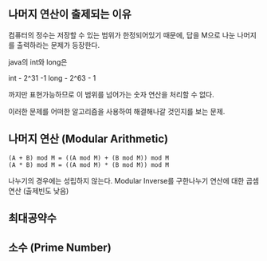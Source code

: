 ## 나머지 연산이 출제되는 이유
컴퓨터의 정수는 저장할 수 있는 범위가 한정되어있기 때문에, 답을 M으로 나눈 나머지를 출력하라는 문제가 등장한다. 

java의 int와 long은

int - 2^31 -1
long - 2^63 - 1

까지만 표현가능하므로 이 범위를 넘어가는 숫자 연산을 처리할 수 없다.

이러한 문제를 어떠한 알고리즘을 사용하여 해결해나갈 것인지를 보는 문제.

## 나머지 연산 (Modular Arithmetic)
```
(A + B) mod M = ((A mod M) + (B mod M)) mod M
(A * B) mod M = ((A mod M) * (B mod M)) mod M
```
나누기의 경우에는 성립하지 않는다. 
Modular Inverse를 구한나누기 연산에 대한 곱셈 연산 (출제빈도 낮음)

## 최대공약수

## 소수 (Prime Number)
<!--stackedit_data:
eyJoaXN0b3J5IjpbLTE5NjcyMTQxMl19
-->